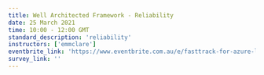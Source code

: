 ```yaml
---
title: Well Architected Framework - Reliability
date: 25 March 2021
time: 10:00 - 12:00 GMT
standard_description: 'reliability'
instructors: ['emmclare']
eventbrite_link: 'https://www.eventbrite.com.au/e/fasttrack-for-azure-live-emea-reliability-2-registration-141871484429?ref=estw'
survey_link: ''
---
```


